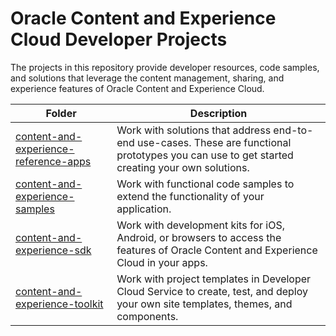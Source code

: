 # Oracle Content and Experience Cloud Developer Projects

The projects in this repository provide developer resources, code samples, and solutions that leverage the content management, sharing, and experience features of Oracle Content and Experience Cloud. 


| Folder  | Description |
| ------------- | ------------- |
| [content-and-experience-reference-apps](/content-and-experience-reference-apps) | Work with solutions that address end-to-end use-cases. These are functional prototypes you can use to get started creating your own solutions.  |
|  [content-and-experience-samples](/content-and-experience-samples) | Work with functional code samples to extend the functionality of your application. |
|  [content-and-experience-sdk](/content-and-experience-sdk) | Work with  development kits for iOS, Android, or browsers to access the features of Oracle Content and Experience Cloud in your apps. |
|  [content-and-experience-toolkit](/content-and-experience-toolkit) | Work with project templates in Developer Cloud Service to create, test, and deploy your own site templates, themes, and components. |




